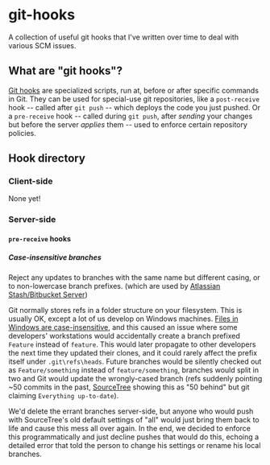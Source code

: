 # git-hooks
A collection of useful git hooks that I've written over time to deal with various SCM issues.

## What are "git hooks"?
[Git hooks](https://git-scm.com/book/en/v2/Customizing-Git-Git-Hooks) are specialized
scripts, run at, before or after specific commands in Git. They can be used for special-use
git repositories, like a `post-receive` hook -- called after `git push` -- which deploys
the code you just pushed. Or a `pre-receive` hook -- called during `git push`, after *sending*
your changes but before the server *applies* them -- used to enforce certain repository policies.

## Hook directory
### Client-side
None yet!

### Server-side
#### `pre-receive` hooks
##### **Case-insensitive branches**
Reject any updates to branches with the same name but different casing, or to non-lowercase branch prefixes.
(which are used by [Atlassian Stash/Bitbucket Server](https://confluence.atlassian.com/bitbucketserver/using-branches-in-bitbucket-server-776639968.html#UsingbranchesinBitbucketServer-Configuringthebranchingmodel))

Git normally stores refs in a folder structure on your filesystem. This is usually OK, except a lot
of us develop on Windows machines. [Files in Windows are case-insensitive](http://superuser.com/a/165980/231123),
and this caused an issue where some developers' workstations would accidentally create a branch prefixed
`Feature` instead of `feature`. This would later propagate to other developers the next time they updated their
clones, and it could rarely affect the prefix itself under `.git\refs\heads`. Future branches would be silently
checked out as `Feature/something` instead of `feature/something`, branches would split in two and Git would
update the wrongly-cased branch (refs suddenly pointing ~50 commits in the past, [SourceTree](https://www.sourcetreeapp.com)
showing this as "50 behind" but git claiming `Everything up-to-date`).

We'd delete the errant branches server-side, but anyone who would push with SourceTree's old default settings
of "all" would just bring them back to life and cause this mess all over again. In the end, we decided to enforce
this programmatically and just decline pushes that would do this, echoing a detailed error that told the person to
change his settings or rename his local branches.
